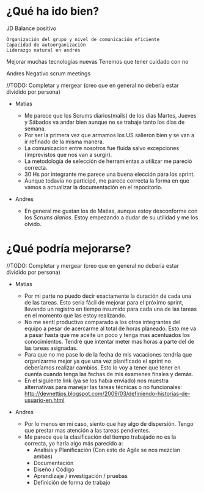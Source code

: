 # ¿Qué ha ido bien?

JD
  Balance positivo

    Organización del grupo y nivel de comunicación eficiente
    Capacidad de autoorganización
    Liderazgo natural en andrés

  Mejorar 
    muchas tecnologias nuevas
    Tenemos que tener cuidado con no 
  
Andres
  Negativo scrum meetings
    


//TODO: Completar y mergear (creo que en general no debería estar dividido por persona)
* Matias
  * Me parece que los Scrums diarios(mails) de los días Martes, Jueves y Sábados va andar bien aunque no se trabaje tanto los días de semana.
  * Por ser la primera vez que armamos los US salieron bien y se van a ir refinado de la misma manera.
  * La comunicacion entre nosotros fue fluida salvo excepciones (imprevistos que nos van a surgir).
  * La metodología de selección de herramientas a utilizar me pareció correcta.
  * 30 Hs por integrante  me parece una buena elección para los sprint. 
  * Aunque todavía no participé, me parece correcta la  forma en que vamos a actualizar la documentación en el repocitorio. 

* Andres 
  * En general me gustan los de Matias, aunque estoy desconforme con los _Scrums diarios_. Estoy empezando a dudar de su utilidad y me los olvido.

# ¿Qué podría mejorarse?

//TODO: Completar y mergear (creo que en general no debería estar dividido por persona)

* Matias
  * Por mi parte no puedo decir exactamente la duración de cada una de las tareas. Esto seria fácil de  mejorar para el próximo sprint, llevando un registro en 
    tiempo insumido para cada una de las tareas en el momento que las estoy realizando.
  * No me sentí  productivo comparado a los otros integrantes del equipo a pesar de acercarme al total de horas planeado. Esto me va a pasar hasta que me aceite
    un poco y tenga mas acentuados los conocimientos. Tendré que intentar  meter mas horas a parte del de las tareas asignadas.
  * Para que no me pase lo de la fecha de  mis vacaciones tendría que organizarme mejor ya que una vez planificado el sprint no deberíamos realizar cambios. 
    Esto lo voy a tener que tener en cuenta cuando tenga las fechas de mis examenes finales y demás.
  * En el  siguiente link (ya se los había enviado) nos muestra alternativas para manejar las tareas técnicas o no funcionales: 
    http://devnettips.blogspot.com/2009/03/definiendo-historias-de-usuario-en.html

* Andres
  * Por lo menos en mi caso, siento que hay algo de dispersión. Tengo que prestar mas atención a las tareas pendientes.
  * Me parece que la clasificación del tiempo trabajado no es la correcta, yo haría algo más parecido a:
    * Analisis y Planificación (Con esto de Agile se nos mezclan ambas)
    * Documentación
    * Diseño / Código
    * Aprendizaje / investigación / pruebas
    * Definición de forma de trabajo